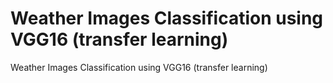 # Weather Images Classification using VGG16 (transfer learning)
 Weather Images Classification using VGG16 (transfer learning)
